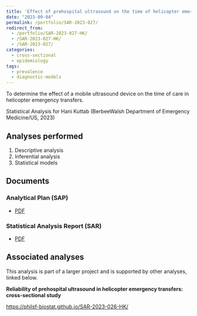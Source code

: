 ```yaml
---
title: 'Effect of prehospital ultrasound on the time of helicopter emergency transfers: cross-sectional study'
date: "2023-09-04"
permalink: /portfolio/SAR-2023-027/
redirect_from:
  - /portfolio/SAR-2023-027-HK/
  - /SAR-2023-027-HK/
  - /SAR-2023-027/
categories:
  - cross-sectional
  - epidemiology
tags:
  - prevalence
  - diagnostic-models
---
```


To determine the effect of a mobile ultrasound device on the time of care in helicopter emergency transfers.

Statistical Analysis for Hani Kuttab (BerbeeWalsh Department of Emergency Medicine/US, 2023)
<!-- Technical Report for Hani Kuttab (BerbeeWalsh Department of Emergency Medicine/US, 2023) -->

## Analyses performed

1. Descriptive analysis
1. Inferential analysis
1. Statistical models

## Documents

<!-- The client has requested that this analysis be kept confidential until a future date, determined by the client. -->
<!-- All documents from this consultation are therefore not published online and only the title and year of the analysis will be included in the consultant's Portfolio. -->
<!-- After the agreed date is reached, the documents will be released. -->

<!-- The client has requested that this analysis be kept confidential. -->
<!-- All documents from this consultation are therefore not published online and only the title and year of the analysis will be included in the consultant's Portfolio. -->

### Analytical Plan (SAP)

- [PDF][sap]

### Statistical Analysis Report (SAR)

- [PDF][sar]

## Associated analyses

This analysis is part of a larger project and is supported by other analyses, linked below.

**Reliability of prehospital ultrasound in helicopter emergency transfers: cross-sectional study**

<https://philsf-biostat.github.io/SAR-2023-026-HK/>

<!-- --- -->

[sap]: /files/SAP-2023-027-HK-v01.pdf
[sar]: /files/SAR-2023-027-HK-v01.pdf
